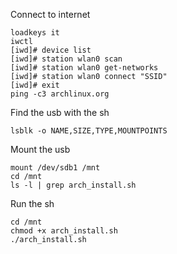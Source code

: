 Connect to internet
```shell
loadkeys it
iwctl
[iwd]# device list
[iwd]# station wlan0 scan
[iwd]# station wlan0 get-networks
[iwd]# station wlan0 connect "SSID"
[iwd]# exit
ping -c3 archlinux.org
```
Find the usb with the sh
```shell
lsblk -o NAME,SIZE,TYPE,MOUNTPOINTS
```

Mount the usb
```shell
mount /dev/sdb1 /mnt
cd /mnt
ls -l | grep arch_install.sh
```

Run the sh
```shell
cd /mnt
chmod +x arch_install.sh
./arch_install.sh
```